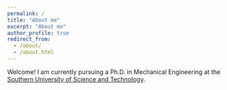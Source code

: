 ```yaml
---
permalink: /
title: "About me"
excerpt: "About me"
author_profile: true
redirect_from: 
  - /about/
  - /about.html
---
```


Welcome! I am currently pursuing a Ph.D. in Mechanical Engineering at the [Southern University of Science and Technology](https://www.sustech.edu.cn/).

